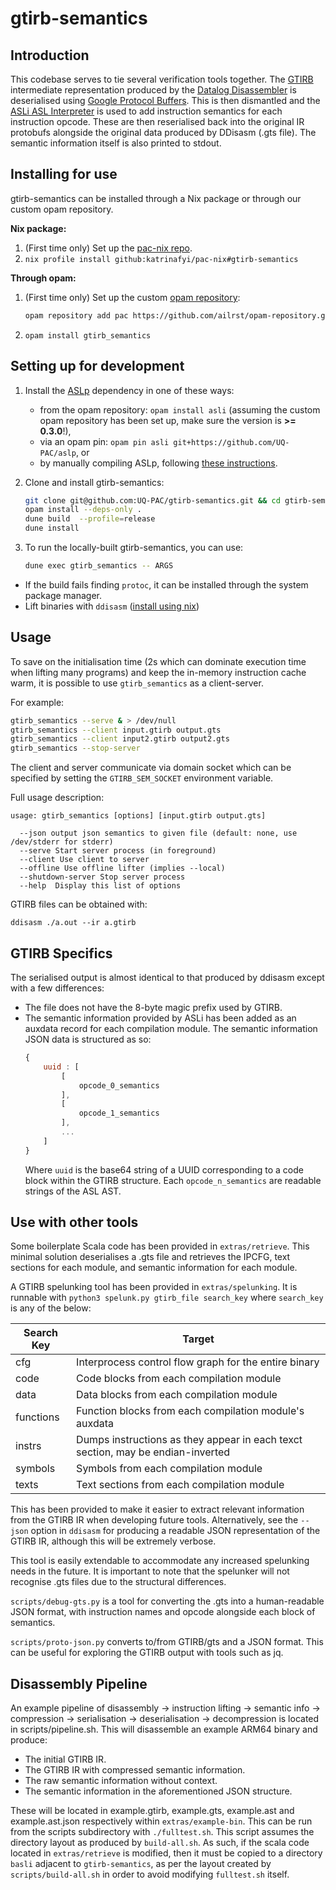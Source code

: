 # gtirb-semantics

## Introduction

This codebase serves to tie several verification tools together.
The [GTIRB](https://github.com/grammatech/gtirb) intermediate representation produced by the [Datalog Disassembler](https://github.com/GrammaTech/ddisasm) is deserialised using [Google Protocol Buffers](https://developers.google.com/protocol-buffers). This is then dismantled and the [ASLi ASL Interpreter](https://github.com/UQ-PAC/asl-interpreter) is used to add instruction semantics for each instruction opcode. These are then reserialised back into the original IR protobufs alongside the original data produced by DDisasm (.gts file).
The semantic information itself is also printed to stdout.

## Installing for use

gtirb-semantics can be installed through a Nix package or through our custom opam repository.

**Nix package:**

1. (First time only) Set up the [pac-nix repo](https://github.com/katrinafyi/pac-nix).
2. `nix profile install github:katrinafyi/pac-nix#gtirb-semantics`

**Through opam:**

1. (First time only) Set up the custom [opam repository](https://github.com/ailrst/opam-repository):
   ```sh
   opam repository add pac https://github.com/ailrst/opam-repository.git
   ```

2. `opam install gtirb_semantics`

## Setting up for development

1. Install the [ASLp](https://github.com/UQ-PAC/aslp) dependency in one of these ways:
   - from the opam repository: `opam install asli` (assuming the custom opam repository has been set up, make sure the version is **>= 0.3.0**!),
   - via an opam pin: `opam pin asli git+https://github.com/UQ-PAC/aslp`, or
   - by manually compiling ASLp, following [these instructions](https://github.com/UQ-PAC/aslp?tab=readme-ov-file#installing-dependencies).

2. Clone and install gtirb-semantics:

   ```bash
   git clone git@github.com:UQ-PAC/gtirb-semantics.git && cd gtirb-semantics
   opam install --deps-only .
   dune build  --profile=release
   dune install
   ```

3. To run the locally-built gtirb-semantics, you can use:

   ```bash
   dune exec gtirb_semantics -- ARGS
   ```

- If the build fails finding `protoc`, it can be installed through the system package manager.
- Lift binaries with `ddisasm` ([install using nix](https://github.com/katrinafyi/pac-nix?tab=readme-ov-file))

## Usage

To save on the initialisation time (2s which can dominate execution time when lifting many programs)
and keep the in-memory instruction cache warm, it is possible to use `gtirb_semantics` as a
client-server.

For example:

```bash
gtirb_semantics --serve & > /dev/null
gtirb_semantics --client input.gtirb output.gts
gtirb_semantics --client input2.gtirb output2.gts
gtirb_semantics --stop-server
```
The client and server communicate via domain socket which can be specified by setting the
`GTIRB_SEM_SOCKET` environment variable.

Full usage description:

```
usage: gtirb_semantics [options] [input.gtirb output.gts]

  --json output json semantics to given file (default: none, use /dev/stderr for stderr)
  --serve Start server process (in foreground)
  --client Use client to server
  --offline Use offline lifter (implies --local)
  --shutdown-server Stop server process
  --help  Display this list of options
```

GTIRB files can be obtained with:
```
ddisasm ./a.out --ir a.gtirb
```

## GTIRB Specifics
The serialised output is almost identical to that produced by ddisasm except with a few differences:
* The file does not have the 8-byte magic prefix used by GTIRB.
* The semantic information provided by ASLi has been added as an auxdata record for each compilation module.
  The semantic information JSON data is structured as so:
  ```js
  {
      uuid : [
          [
              opcode_0_semantics
          ],
          [
              opcode_1_semantics
          ],
          ...
      ]
  }
  ```
  Where ```uuid``` is the base64 string of a UUID corresponding to a code block within the GTIRB structure.
  Each ```opcode_n_semantics``` are readable strings of the ASL AST.

## Use with other tools
Some boilerplate Scala code has been provided in ```extras/retrieve```. This minimal solution deserialises a .gts file and retrieves the IPCFG, text sections for each module, and semantic information for each module.

A GTIRB spelunking tool has been provided in ```extras/spelunking```. It is runnable with ```python3 spelunk.py gtirb_file search_key``` where ```search_key``` is any of the below:

| Search Key | Target                                                                          |
|------------|---------------------------------------------------------------------------------|
| cfg        | Interprocess control flow graph for the entire binary                           |
| code       | Code blocks from each compilation module                                        |
| data       | Data blocks from each compilation module                                        |
| functions  | Function blocks from each compilation module's auxdata                          |
| instrs     | Dumps instructions as they appear in each texct section, may be endian-inverted |
| symbols    | Symbols from each compilation module                                            |
| texts      | Text sections from each compilation module                                      |

This has been provided to make it easier to extract relevant information from the GTIRB IR when developing future tools. Alternatively, see the ```--json``` option in ```ddisasm``` for producing a readable JSON representation of the GTIRB IR, although this will be extremely verbose.

This tool is easily extendable to accommodate any increased spelunking needs in the future.
It is important to note that the spelunker will not recognise .gts files due to the structural differences.

`scripts/debug-gts.py` is a tool for converting the .gts into a human-readable JSON format, with instruction names and opcode alongside each block of semantics.

`scripts/proto-json.py` converts to/from GTIRB/gts and a JSON format. This can be useful for exploring the GTIRB output with tools such as jq.

## Disassembly Pipeline
An example pipeline of disassembly -> instruction lifting -> semantic info -> compression -> serialisation -> deserialisation -> decompression is located in scripts/pipeline.sh.
This will disassemble an example ARM64 binary and produce:
* The initial GTIRB IR.
* The GTIRB IR with compressed semantic information.
* The raw semantic information without context.
* The semantic information in the aforementioned JSON structure.

These will be located in example.gtirb, example.gts, example.ast and example.ast.json respectively within ```extras/example-bin```.
This can be run from the scripts subdirectory with ```./fulltest.sh```. This script assumes the directory layout as produced by ```build-all.sh```.
As such, if the scala code located in ```extras/retrieve``` is modified, then it must be copied to a directory ```basli``` adjacent to ```gtirb-semantics```, as per the layout created by ```scripts/build-all.sh``` in order to avoid modifying ```fulltest.sh``` itself.
